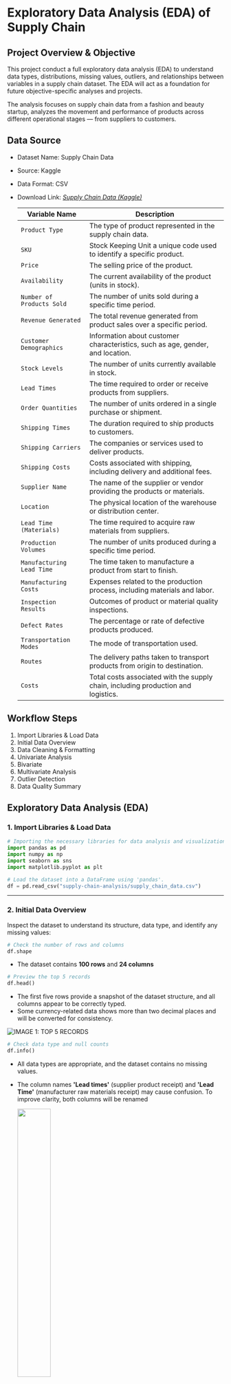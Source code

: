 # Exploratory Data Analysis (EDA) of Supply Chain

## Project Overview & Objective
This project conduct a full exploratory data analysis (EDA) to understand data types, distributions, missing values, outliers, and relationships between variables in a supply chain dataset. The EDA will act as a foundation for future objective-specific analyses and projects.

The analysis focuses on supply chain data from a fashion and beauty startup, analyzes the movement and performance of products across different operational stages — from suppliers to customers.

## Data Source
- Dataset Name: Supply Chain Data
- Source: Kaggle
- Data Format: CSV
- Download Link: [*Supply Chain Data (Kaggle)*](https://www.kaggle.com/datasets/harshsingh2209/supply-chain-analysis/data)

    | Variable Name               | Description                                                                 |
    |----------------------------|-----------------------------------------------------------------------------|
    | `Product Type`               | The type of product represented in the supply chain data.                    |
    | `SKU`   | Stock Keeping Unit a unique code used to identify a specific product.                           |
    | `Price`                      | The selling price of the product.                                            |
    | `Availability`               | The current availability of the product (units in stock).                   |
    | `Number of Products Sold`    | The number of units sold during a specific time period.                      |
    | `Revenue Generated`          | The total revenue generated from product sales over a specific period.       |
    | `Customer Demographics`      | Information about customer characteristics, such as age, gender, and location.|
    | `Stock Levels`               | The number of units currently available in stock.                            |
    | `Lead Times`                 | The time required to order or receive products from suppliers.               |
    | `Order Quantities`           | The number of units ordered in a single purchase or shipment.                |
    | `Shipping Times`             | The duration required to ship products to customers.                         |
    | `Shipping Carriers`          | The companies or services used to deliver products.                          |
    | `Shipping Costs`             | Costs associated with shipping, including delivery and additional fees.      |
    | `Supplier Name`              | The name of the supplier or vendor providing the products or materials.      |
    | `Location`                   | The physical location of the warehouse or distribution center.               |
    | `Lead Time (Materials)`      | The time required to acquire raw materials from suppliers.                   |
    | `Production Volumes`         | The number of units produced during a specific time period.                  |
    | `Manufacturing Lead Time`    | The time taken to manufacture a product from start to finish.                |
    | `Manufacturing Costs`        | Expenses related to the production process, including materials and labor.   |
    | `Inspection Results`         | Outcomes of product or material quality inspections.                         |
    | `Defect Rates`               | The percentage or rate of defective products produced.                       |
    | `Transportation Modes`       | The mode of transportation used.                      |
    | `Routes`                     | The delivery paths taken to transport products from origin to destination.   |
    | `Costs`                      | Total costs associated with the supply chain, including production and logistics. |

## Workflow Steps
1. Import Libraries & Load Data
2. Initial Data Overview
3. Data Cleaning & Formatting
4. Univariate Analysis
5. Bivariate
6. Multivariate Analysis
7. Outlier Detection
8. Data Quality Summary


## Exploratory Data Analysis (EDA)

### 1. Import Libraries & Load Data

```python
# Importing the necessary libraries for data analysis and visualization.
import pandas as pd
import numpy as np 
import seaborn as sns
import matplotlib.pyplot as plt

# Load the dataset into a DataFrame using 'pandas'.
df = pd.read_csv("supply-chain-analysis/supply_chain_data.csv")
```
---
### 2. Initial Data Overview
Inspect the dataset to understand its structure, data type, and identify any missing values:

```python
# Check the number of rows and columns
df.shape
```

- The dataset contains **100 rows** and **24 columns**

```python
# Preview the top 5 records
df.head()
```
-   The first five rows provide a snapshot of the dataset structure, and all columns appear to be correctly typed.
- Some currency-related data shows more than two decimal places and will be converted for consistency.  

![IMAGE 1: TOP 5 RECORDS](1_top5_records.png)

```python
# Check data type and null counts
df.info()
```
-   All data types are appropriate, and the dataset contains no missing values.
- The column names **'Lead times'** (supplier product receipt) and **'Lead Time'** (manufacturer raw materials receipt) may cause confusion.
To improve clarity, both columns will be renamed

    <img src="2_data_info.png" width="40%"/> 
```python
# Summary of statistics
df.describe()

df.describe(include='object') ## Only categorical columns
```
- The summary describes statistical distribution of 15 numerical columns and 9 categorical columns.
-   All columns contains no missing values, each has a count of 100. The numerical columns contain no negative values.
- The `Revenue generated` column shows a high standard deviation, indicating that some products generate very low sales while others generate very high sales.
- The `Defect rates` column has the lowest standard deviation, suggesting that only a small portion of outputs fail to meet quality standards.
- There are three product types, with **skincare** being the most commonly sold.
- **Road transportation** is the primary mode used to deliver products from factory to distribution center.


    ![IMAGE 3: SUMMARY STATISTIC 1](3_summary_stat1.png)

    ![IMAGE 4: SUMMARY STATISTIC 2](4_summary_stat2.png)

---
### 3. Data Cleaning & Formatting

```python
# Format all floating-point numbers in the table to display with 2 decimal places
pd.set_option('display.float_format', lambda x: '%.2f' % x)

# Rename columns for better clarity and convenience during analysis
df.rename(columns={'Lead times': 'Supplier lead time', 'Lead time': 'Material lead time'}, inplace=True)

# Double-check column renaming and decimal formatting
df.describe()

# Save cleaned data from Python to a CSV
df.to_csv('supplychain_cleaned_data.csv', index=False)
```

Output:

![IMAGE 5: SUMMARY STATISTIC 2](5_summary_stat_cleaned.png)

- All floating number display two decimal places for consistency.
- The columns 'Lead times' and 'Lead time' are renamed to `Supplier lead time` and `Material lead time` to avoid confusion.

---
### 4. Univariate Analysis

This section will examine the distribution of individual variables to understand their spread and frequency which helps to identify skewness, outliers and potential data transformation needs.

-   Numeric variables are visualized by histograms and skewness analysis to understand their distribution.
- Categorical variables are visualized by bar charts to determine the most frequent categories.
---
```python
# Histogram and skewness for numerical variable

from scipy.stats import skew

# Calculate skewness of Revenue generated
skew_revenue = skew(df["Revenue generated"])

# Plot distribution with KDE (smoothed line)
plt.figure(figsize=(8, 5))
sns.histplot(df["Revenue generated"], kde=True, bins=20, color='darksalmon')
plt.title(f"Distribution of revenue (Skewness={skew_revenue:.2f})")
plt.xlabel("Revenue Generated")
plt.ylabel("Frequency")
plt.show()

# Print skewness
print(f"Skewness of revenue generated: {skew_revenue:.2f}")
```
![IMAGE 6: HISTOGRAM SKEW](6_histo_skew_revenue.png)
- Based on the distribution of `Revenue Generated`, the data slightly skew to the left since skewness is -0.17 and very close to 0 then it almost normally distributed.
- The histogram shows bimodal distribution with the first peak around 2,500 Rupee and the second peak around 8,000 Rupee
- The `Revenue Generated` data set shows 2 distinct revenue groups where there are low to mid revenue transactions and high value transactions.
---

![IMAGE 7: HISTOGRAM SKEW](7_histo_skew_shippingtimes.png)
- The distribution of `Shipping Times` is left-skewed with skewness of -0.28 which is close to normal distribution.
- According to the histogram, the most common shipping time from distribution centre to customer is aroud 8 days while the shortest is approxiamately 2 to 4 days.
- Deliveries about 2 to 4 days indicate the shipments to nearby locations and reflect operational efficiency in certain regions.
- Since the most shipping time around 8 days, it considered as slow potentially, lead to customer dissatisfaction. Collecting and analyzing customer feedback can help to identify areas for service improvement.
---
```python
# Bar chart for categorical variable

# Count the frequency of each type in Product Type
count_type = df['Product type'].value_counts().reset_index()

# Rename columns for clarity
count_type.columns = ['Product Type', 'Count']

# Create figure and axes for the chart
fig, ax = plt.subplots(figsize=(8, 5))

# Create a bar chart to show the count of each product type
sns.barplot(
    x=count_type['Product Type'],
    y=count_type['Count'],
    hue=count_type['Product Type'],
    palette="Blues", ax=ax)

# Set labels and title on axes
ax.set_title("Bar Plot of Product Type")
ax.set_xlabel("Product Type") 
ax.set_ylabel("Count")

# Display the plot
plt.show()
```
![IMAGE 8: BAR CHART](8_bar_producttype.png)

- The company sells three types of products, with skincare having the highest number of SKUs, followed by haircare and cosmetics.
- This suggests skincare is the company's main product focus.

---

![IMAGE 9: BAR CHART](9_bar_demographic.png)

- Based on the bar plot, most SKUs are associated with an unknown customer demographic, followed by female, non-binary, and male customers.
- Products labeled with 'Unknown' in the customer demographics may indicate items that are used by any gender and potentially suitable for all age groups, including children.
---

### 5. Bivariate Analysis

To identify the relationship between two variables, three functions are defined based on the types of variables which are categorical and numerical with continous variables. 

Function are structured as follows: 
 - **Scatter plot**, **Pearson correlation** and **Spearman correlation** determine the relationships between continous numerical variables.
 - The **Chi-Square test** check the relationships between categorical variables.
 - The **ANOVA test** determine relationship between categorical and numerical variables.


```python
# Import library
from scipy.stats import pearsonr, spearmans, chi2_contingency, f_oneway
```

```python
# Bivariate analysis between numerical variables (Correlation & Scatter Plot)
def numerical_bivariate_analysis(df, var1, var2):
    
    # Pearson & Spearman Correlation test
    print(f"Pearson Correlation: {pearsonr(df[var1], df[var2])}")
    print(f"Spearman Correlation: {spearmanr(df[var1], df[var2])}")

    # Scatter plot
    plt.figure(figsize=(8, 5))
    sns.scatterplot(data=df, x=var1, y=var2)
    plt.title(f'Scatter Plot of {var1} vs {var2}')
    plt.show()

# Bivariate analysis between numerical & categorical variable (Boxplot & ANOVA)
def categorical_numerical_analysis(df, cat_var, num_var):
        
    # ANOVA test
    groups = [group[num_var].dropna().values for name,
    group in df.groupby(cat_var)]
    if len(groups) > 1:
        stat, p = f_oneway(*groups)
        anova_text = f'ANOVA: F = {stat:.2f}, p = {p:.4f}'
    else:
        anova_text = 'ANOVA: Not enough groups'

    # Boxplot
    plt.figure(figsize=(15,8))
    sns.boxplot(data=df, x=cat_var, y=num_var)
    plt.title(f'Boxplot of {num_var} by {cat_var}')
    plt.show()

# Bivariate analysis between categorical variables (Heatmap & Chi-square test)
def categorical_bivariate_analysis(df, var1, var2):
    
    #Chi-square test
    contingency_table = pd.crosstab(df[var1], df[var2])
    chi2, p, dof, expected = chi2_contingency(contingency_table)
    print(f"Chi-square Test: Chi2={chi2}, p-value={p}")

    # Heatmap
    plt.figure(figsize=(8, 5))
    sns.heatmap(contingency_table, annot=True, cmap="Blues", fmt='d')
    plt.title(f'Heatmap of {var1} vs {var2}')
    plt.show()
```
---

### `Production volumes` vs `Manufacturing lead time`

```python
numerical_bivariate_analysis(df,'Production volumes','Manufacturing lead time')
```
Output:

 ![IMAGE 10: SCATTER PLOT](10_bivariate_num.png)

-   Both **Pearson** and **Spearman** correlation analyses and the p-values greater than 0.05, show no statistically significant relationship between the variables. 
- The correlation coefficient are low, and the scatter plot shows no linear or monotonic trend. Therefore, there is no relationship exists between the variables.

Overall, correlation anlysis explores the relationship between all numerical variables using scatter plot, Pearson and Spearman correlation tests.

Across all variables, no statistically significant relationship are found, as the p-values exceeded 0.05. All the numerical variables operate independently. As a result, other analytical methods may be more appropiate for identifying patterns in the data. 

---
### `Shipping carriers`  vs  `Number of product sold`

```python
categorical_numerical_analysis(df,'Shipping carriers','Number of products sold')
```
Output:

![IMAGE 11: BOX PLOT](11_bivariate_cat_num.png)

The **ANOVA test** and p-value indicate a statistically significant difference in the number of products sold accross shipping carriers.

-   **Carrier A** shows highest median number of product sold compared to **Carrier B** and **Carrier C**.

-   **Carrier C** has longer upper whisker, indicating greater variability above the median. All shipping carriers have no outliers as the values remain within the ranges.

-   The box for **Carrier** A is wider indicating greater variation (larger interquartile range) in the number of products sold compared to **Carrier B** and **Carrier C**.

This analysis reveals that **Carrier A** consistently manages more varied shipment sizes, while **Carrier C** occasionally handles large shipment sizes. These can guide shipping strategy optimization to align selection of carrier with order size patterns.

---
### `Product type` vs `Customer demographics`

```python
categorical_bivariate_analysis(df,'Product type','Customer demographics')
```
Output:

![IMAGE 12: HEAT MAP](12_bivariate_cat.png)

For categorical bivariate analysis, variables are statistically significant where the p-value is less than 0.05.

- Based on the product designed for different customer demographics, the **Unknown** category includes the highest number of  haircare SKUs sold by the company, followed by **Male** and **Non-Binary** categories. **Female** category has the lowest number of haircare SKUs.

- For skincare, the **Female** category  has the highest number of SKUs, followed by **Non-binary**, **Unknown** and **Male** categories. 

- Similar to skincare, the **Female** product category also dominates the number of cosmetics SKUs, followed by the **Unknown** category.

These findings highlight how the company’s product offerings are distribute across customer demographics and support decisions in product development or targeted marketing.

---
### 6. Multivariate Analysis

In this section, a heat map visualizes the correlation and strength of relationships. The gradient colors indicate positive, negative or no correlation which providing an overview of how the variables relate.

```python
sns.heatmap(df.corr(numeric_only=True), annot = True)
plt.rcParams['figure.figsize'] = (20,10)
plt.show()
```


Output:

![IMAGE 13: HEAT MAP 2](13_matrix_corr.png)


- The correlation matrix shows that all variables have weak linear relationship, where the coefficients between **-0.3** and **+0.3**. This indicates that no strong linear correlation exists among the variables.

Despite the weak linear correlations, the variables remain valuable for EDA to explore distributions, group differences, and potential non-linear patterns.

---
### 7. Outlier detection

The Interquartile Range (IQR) method detects outliers in numerical variables. Data points are labelled as outliers if they fall below **Q1 - 1.5 x IQR** or above **Q3 + 1.5 x IQR**, where **IQR = Q3 - Q1**. This method is simple and fit skewed business data.

The function is defined as below:
```python
def detect_outliers_iqr(df, num_var):
    # Calculate Q1 and Q3
    Q1 = df[num_var].quantile(0.25)
    Q3 = df[num_var].quantile(0.75)
    IQR = Q3 - Q1
    
    # Determine the outlier boundaries
    lower_bound = Q1 - 1.5 * IQR
    upper_bound = Q3 + 1.5 * IQR
    
    # Filter outliers
    outliers = df[(df[num_var] < lower_bound) | (df[num_var] > upper_bound)]
    
    # Print summary
    print(f"Q1: {Q1}, Q3: {Q3}, IQR: {IQR}")
    print(f"Lower Bound: {lower_bound}, Upper Bound: {upper_bound}")
    print(f"Number of outliers in {num_var}: {outliers.shape[0]}")

outliers = detect_outliers_iqr(df,'Supplier lead time')
```
Output:
```
Q1: 8.0, Q3: 24.0, IQR: 16.0
Lower Bound: -16.0, Upper Bound: 48.0
Number of outliers in Supplier lead time: 0
```

-  The `Supplier lead time`  variable is determined for outliers using the IQR method. All data points fall within lower and upper bounds, indicating no outliers in this variable.

Overall, no outliers are detected across all the variables, then no data is removed.


---
### 8. Cleaned data

In this section, data quality summary shows whether any of the variables have missing values, duplicates and outliers.

For outliers, the IQR method is applied in the previous step (Outlier Detection). This section summarizes the outliers detected and actions taken.

```python
# Check missing values
df.isnull().sum()

# Check duplicate rows
df.duplicated().sum()
```

Summary:

| Variable             | % Missing | Duplicates | Outliers | Action Taken       |
| ------------------------- | --------- | ---------- | -------- | ------------------ |
| `Product Type`            | 0%        | 0%         | 0        | No action needed   |
| `SKU`                     | 0%        | 0%         | 0        | No action needed   |
| `Price`                   | 0%        | 0%         | 0        | No action needed |
| `Availability`            | 0%        | 0%         | 0        | No action needed   |
| `Number of products sold` | 0%        | 0%         | 0        | No action needed |
| `Revenue generated`       | 0%        | 0%         | 0        | No action needed |
| `Customer demographics`   | 0%        | 0%         | 0        | No action needed   |
| `Stock levels`            | 0%        | 0%         | 0        | No action needed   |
| `Supplier lead time`      | 0%        | 0%         | 0        | No action needed   |
| `Order quantities`        | 0%        | 0%         | 0        | No action needed |
| `Shipping times`          | 0%        | 0%         | 0        | No action needed |
| `Shipping carriers`       | 0%        | 0%         | 0        | No action needed   |
| `Shipping costs`          | 0%        | 0%         | 0        | No action needed  |
| `Supplier name`           | 0%        | 0%         | 0        | No action needed   |
| `Location`                | 0%        | 0%         | 0        | No action needed   |
| `Material lead time`      | 0%        | 0%         | 0        | No action needed   |
| `Production volumes`      | 0%        | 0%         | 0        | No action needed  |
| `Manufacturing lead time` | 0%        | 0%         | 0        | No action needed   |
| `Manufacturing costs`     | 0%        | 0%         | 0        | No action needed  |
| `Inspection results`      | 0%        | 0%         | 0        | No action needed   |
| `Defect rates`            | 0%        | 0%         | 0        | No action needed  |
| `Transportation modes`    | 0%        | 0%         | 0        | No action needed   |
| `Routes`                  | 0%        | 0%         | 0        | No action needed   |
| `Costs`                   | 0%        | 0%         | 0        | No action needed |



The data quality check found no missing values, duplicates, or outliers across all variables. Therefore, no data cleaning action was required.

Here the download link for cleaned data: [*Supply Chain Cleaned Data*](https://github.com/azerinnan/draft_EDA_supplychain/blob/main/supplychain_cleaned_data.csv)

---

## Conclusion

- Skincare is the product type with the highest number of SKUs sold by the company.
- All numeric data is formated to two decimal places for consistency, and columns are rename to `Supplier lead time` and `Material lead time`.
- The distribution of `Shipping time` is skewed to the left, indicating most shipment take  around 8 days.
- The **Unknown** customer demographic has the highest SKUs. 
- Bivariate analysis shows a significant relationship between `Product type` vs `Customer demographics`, but no significant correlation found between numerical variables.
- Outlier detection using IQR method finds no outlier, no missing values and no duplicate row are detected.

EDA provides a comprehensive understanding of the data set and identify relationship between variables. Outlier detection and data and data quality check confir that the data is clean and suitable for further analysis, and ready for deeper business insights.

